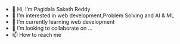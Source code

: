 - 👋 Hi, I’m Pagidala Saketh Reddy
- 👀 I’m interested in web development,Problem Solving and AI & ML
- 🌱 I’m currently learning web development
- 💞️ I’m looking to collaborate on ...
- 📫 How to reach me 

<!---
saketh395/saketh395 is a ✨ special ✨ repository because its `README.md` (this file) appears on your GitHub profile.
You can click the Preview link to take a look at your changes.
--->
